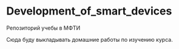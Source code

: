 # Development_of_smart_devices
Репозиторий учебы в МФТИ

Сюда буду выкладывать домашние работы по изучению курса.
